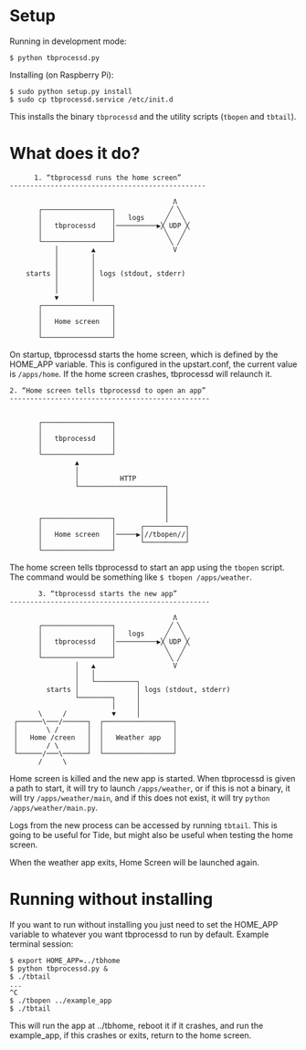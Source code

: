 # Setup

Running in development mode:

    $ python tbprocessd.py

Installing (on Raspberry Pi):

    $ sudo python setup.py install
    $ sudo cp tbprocessd.service /etc/init.d

This installs the binary `tbprocessd` and the utility scripts (`tbopen` and `tbtail`). 

# What does it do?
                                                          
          1. “tbprocessd runs the home screen”            
    ------------------------------------------------      
                                                          
                                            Λ             
           ┌─────────────────┐             ╱ ╲            
           │                 │   logs     ╱   ╲           
           │   tbprocessd    │──────────▶╳ UDP ╳          
           │                 │            ╲   ╱           
           └─────────────────┘             ╲ ╱            
               │        ▲                   V             
               │        │                                 
               │        │                                 
        starts │        │ logs (stdout, stderr)           
               │        │                                 
               │        │                                 
               ▼        │                                 
           ┌─────────────────┐                            
           │                 │                            
           │   Home screen   │                            
           │                 │                            
           └─────────────────┘                            

On startup, tbprocessd starts the home screen, which is defined by the HOME_APP variable. This
is configured in the upstart.conf, the current value is `/apps/home`. If the home screen crashes,
tbprocessd will relaunch it.

    2. “Home screen tells tbprocessd to open an app”      
    -------------------------------------------------     
                                                          
                                                          
           ┌─────────────────┐                            
           │                 │                            
           │   tbprocessd    │                            
           │                 │                            
           └─────────────────┘                            
                    ▲                                     
                    │                                     
                    │          HTTP                       
                    └─────────────────────┐               
                                          │               
                                          │               
                                          │               
           ┌─────────────────┐            │               
           │                 │      ┌──────────┐          
           │   Home screen   │─────▶│//tbopen//│          
           │                 │      └──────────┘          
           └─────────────────┘                            

The home screen tells tbprocessd to start an app using the `tbopen` script. The command would be
something like `$ tbopen /apps/weather`.

           3. “tbprocessd starts the new app”             
    -------------------------------------------------     
                                                          
                                            Λ             
           ┌─────────────────┐             ╱ ╲            
           │                 │   logs     ╱   ╲           
           │   tbprocessd    │──────────▶╳ UDP ╳          
           │                 │            ╲   ╱           
           └─────────────────┘             ╲ ╱            
                    │   ▲                   V             
                    │   │                                 
                    │   └──────────┐                      
             starts │              │ logs (stdout, stderr)
                    └────────┐     │                      
                             │     │                      
           \     /           ▼     │                      
     ┌──────\───/──────┐  ┌─────────────────┐             
     │       \ /       │  │                 │             
     │   Home /creen   │  │   Weather app   │             
     │       / \       │  │                 │             
     └──────/───\──────┘  └─────────────────┘             
           /     \                                        

Home screen is killed and the new app is started. When tbprocessd is given a path to start, it will
try to launch `/apps/weather`, or if this is not a binary, it will try `/apps/weather/main`, and if
this does not exist, it will try `python /apps/weather/main.py`.

Logs from the new process can be accessed by running `tbtail`. This is going to be useful for Tide,
but might also be useful when testing the home screen.

When the weather app exits, Home Screen will be launched again.

# Running without installing

If you want to run without installing you just need to set the HOME_APP variable to whatever you
want tbprocessd to run by default. Example terminal session:

    $ export HOME_APP=../tbhome
    $ python tbprocessd.py &
    $ ./tbtail
    ...
    ^C
    $ ./tbopen ../example_app
    $ ./tbtail

This will run the app at ../tbhome, reboot it if it crashes, and run the example_app, if this
crashes or exits, return to the home screen.
